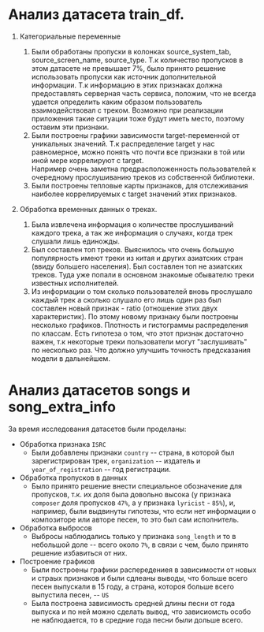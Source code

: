 # Анализ датасета train_df.


1. Категориальные переменные
   1) Были обработаны пропуски в колонках source_system_tab, source_screen_name, source_type.  Т.к количество пропусков в этом датасете не превышает 7%, было принято решение использовать пропуски как источник дополнительной информации. Т.к информацию в этих признаках должна предоставлять серверная часть сервиса, положим, что не всегда удается определить каким образом пользователь взаимодействовал с треком. Возможно при реализации приложения такие ситуации тоже будут иметь место, поэтому оставим эти признаки. 
   2) Были построены графики зависимости target-переменной от уникальных значений. Т.к распределение target у нас равномерное, можно понять что почти все признаки в той или иной мере коррелируют с target.     
 Например очень заметна предрасположенность пользователей к очередному прослушиванию треков из собственной библиотеки.
   3) Были построены тепловые карты признаков, для отслеживания наиболее коррелируемых с target значений этих признаков.

2. Обработка временных данных о треках.
   1) Была извлечена информация о количестве прослушиваний каждого трека, а так же информация о случаях, когда трек слушали лишь единожды.
   2) Был составлен топ треков. Выяснилось что очень большую популярность имеют треки из китая и других азиатских стран (ввиду большего населения). Был составлен топ не азиатских треков. Туда уже попали в основном знакомые обывателю треки известных исполнителей.
   3) Из информации о том сколько пользователей вновь прослушало каждый трек а сколько слушало его лишь один раз был составлен новый признак - ratio (отношение этих двух характеристик).
      По этому новому признаку были построены несколько графиков. Плотность и гистограммы распределения по классам. Есть гипотеза о том, что этот признак достаточно важен, т.к некоторые треки пользователи могут "заслушивать" по несколько раз. Что должно улучшить точность предсказания модели в дальнейшем.

# Анализ датасетов songs и song_extra_info
За время исследования датасетов были проделаны:
- Обработка признака `ISRC`
    - Были добавлены признаки `country` -- страна, в которой был зарегистрирован трек, `organization` -- издатель и `year_of_registration` -- год регистрации.
- Обработка пропусков в данных
    - Было принято решение внести специальное обозначение для пропусков, т.к. их доля была довольно высока (у признака `composer` доля пропусков `47%`, а у признака `lyricist` - `85%`), и, например, были выдвинуты гипотезы, что если нет информации о композиторе или авторе песен, то это был сам исполнитель.
- Обработка выбросов
    - Выбросы наблюдались только у признака `song_length` и то в небольшой доле -- всего около `7%`, в связи с чем, было принято решение избавиться от них.
- Построение графиков
    - Были построены графики распередениея в зависимости от новых и страых признаков и были сдлеаны выводы, что больше всего песен выпускали в 15 году, а страна, котороя больше всего выпустила песен, -- `US`
    - Была построена зависимость средней длины песни от года выпуска и по ней можно сделать вывод, что зависиомсть особо не наблюдается, то в средние года песни были дольше всего.